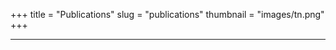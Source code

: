 +++
title = "Publications"
slug = "publications"
thumbnail = "images/tn.png"
+++

---------------------------
